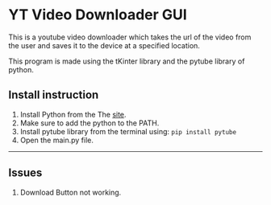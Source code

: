 # YT Video Downloader GUI

This is a youtube video downloader which takes the url of the video from the user and saves it to the device at a specified location.

This program is made using the tKinter library and the pytube library of python.

## Install instruction
1. Install Python from the The [site](www.python.org).
2. Make sure to add the python to the PATH.
3. Install pytube library from the terminal using: `pip install pytube`
4. Open the main.py file.

---
## Issues
1. Download Button not working.